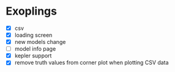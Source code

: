 # Exoplings

- [x] csv
- [x] loading screen
- [X] new models change
- [ ] model info page
- [x] kepler support
- [x] remove truth values from corner plot when plotting CSV data